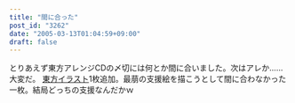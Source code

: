 ```yaml
---
title: "間に合った"
post_id: "3262"
date: "2005-03-13T01:04:59+09:00"
draft: false
---
```



とりあえず東方アレンジCDの〆切には何とか間に合いました。次はアレか……大変だ。 [東方イラスト](/3261)1枚追加。最萠の支援絵を描こうとして間に合わなかった一枚。結局どっちの支援なんだかｗ
